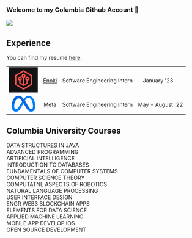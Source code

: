 ### Welcome to my Columbia Github Account 👋

[![](https://img.shields.io/badge/LinkedIn-blue)](https://www.linkedin.com/in/sergionahas/)

## Experience

You can find my resume [here]().

| | | | |
|:--:|:--:|:--:|:--:|
| <img width="75" src="./enoki.png" alt="Enoki"></img> | [Enoki](https://enoki.so) | Software Engineering Intern | January '23 - |
| <img width="75" src="./meta.png" alt="Meta"></img> | [Meta](https://meta.com) | Software Engineering Intern | May - August '22 |

## Columbia University Courses

DATA STRUCTURES IN JAVA  
ADVANCED PROGRAMMING  
ARTIFICIAL INTELLIGENCE  
INTRODUCTION TO DATABASES  
FUNDAMENTALS OF COMPUTER SYSTEMS  
COMPUTER SCIENCE THEORY  
COMPUTATNL ASPECTS OF ROBOTICS  
NATURAL LANGUAGE PROCESSING  
USER INTERFACE DESIGN  
ENGR WEB3 BLOCKCHAIN APPS  
ELEMENTS FOR DATA SCIENCE  
APPLIED MACHINE LEARNING  
MOBILE APP DEVELOP IOS  
OPEN SOURCE DEVELOPMENT  

